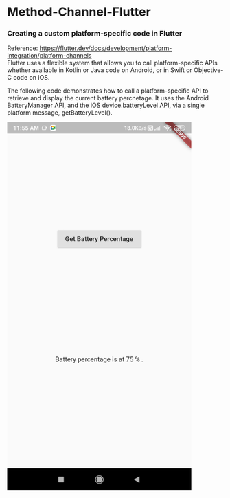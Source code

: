 # Method-Channel-Flutter
### Creating a custom platform-specific code in Flutter
Reference: https://flutter.dev/docs/development/platform-integration/platform-channels                                                                                                                            
Flutter uses a flexible system that allows you to call platform-specific APIs whether available in Kotlin or Java code on Android, or in Swift or Objective-C code on iOS.

The following code demonstrates how to call a platform-specific API to retrieve and display the current battery percnetage. It uses the Android BatteryManager API, and the iOS device.batteryLevel API, via a single platform message, getBatteryLevel().

<img width="429" alt="App Screenshot" src="https://github.com/AyushYadav29/Method-Channel-Flutter/blob/main/SS.jpg">
